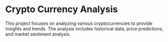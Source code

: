 # Crypto Currency Analysis

This project focuses on analyzing various cryptocurrencies to provide insights and trends. The analysis includes historical data, price predictions, and market sentiment analysis.